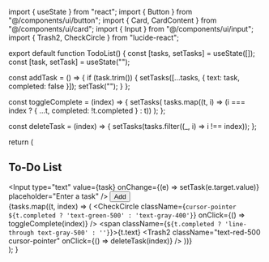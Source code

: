 import { useState } from "react";
import { Button } from "@/components/ui/button";
import { Card, CardContent } from "@/components/ui/card";
import { Input } from "@/components/ui/input";
import { Trash2, CheckCircle } from "lucide-react";

export default function TodoList() {
  const [tasks, setTasks] = useState([]);
  const [task, setTask] = useState("");

  const addTask = () => {
    if (task.trim()) {
      setTasks([...tasks, { text: task, completed: false }]);
      setTask("");
    }
  };

  const toggleComplete = (index) => {
    setTasks(
      tasks.map((t, i) => (i === index ? { ...t, completed: !t.completed } : t))
    );
  };

  const deleteTask = (index) => {
    setTasks(tasks.filter((_, i) => i !== index));
  };

  return (
    <div className="max-w-md mx-auto mt-10 p-4 bg-white shadow-lg rounded-xl">
      <h2 className="text-xl font-bold mb-4">To-Do List</h2>
      <div className="flex gap-2 mb-4">
        <Input
          type="text"
          value={task}
          onChange={(e) => setTask(e.target.value)}
          placeholder="Enter a task"
        />
        <Button onClick={addTask} className="bg-blue-500">Add</Button>
      </div>
      <div>
        {tasks.map((t, index) => (
          <Card key={index} className="mb-2 p-2 flex justify-between items-center">
            <CardContent className="flex items-center gap-2">
              <CheckCircle
                className={`cursor-pointer ${t.completed ? 'text-green-500' : 'text-gray-400'}`}
                onClick={() => toggleComplete(index)}
              />
              <span className={`${t.completed ? 'line-through text-gray-500' : ''}`}>{t.text}</span>
            </CardContent>
            <Trash2 className="text-red-500 cursor-pointer" onClick={() => deleteTask(index)} />
          </Card>
        ))}
      </div>
    </div>
  );
}